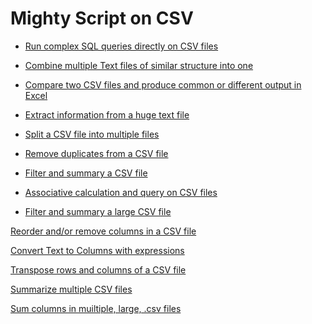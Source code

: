 # Mighty Script on CSV

- [Run complex SQL queries directly on CSV files](run-sql-over-csv&xls.md)

- [Combine multiple Text files of similar structure into one](combine-multiple-CSVs-into-one.md)

- [Compare two CSV files and produce common or different output in Excel](compare-two-CSV-files.md)

- [Extract information from a huge text file](extract-a-huge-text-file.md)

- [Split a CSV file into multiple files](split-a-csv-file-into-multiple-files.md)

- [Remove duplicates from a CSV file](remove-duplicates-from-csv.md)

- [Filter and summary a CSV file](fiter-and-summary-csv.md)

- [Associative calculation and query on CSV files](associative-calculation-on-CSVs.md)

- [Filter and summary a large CSV file](filter-and-summarize-a-large-CSV-file.md)

[Reorder and/or remove columns in a CSV file]()



[Convert Text to Columns with expressions]()

[Transpose rows and columns of a CSV file]()

[Summarize multiple CSV files]()



[Sum columns in muiltiple, large, .csv files]()


